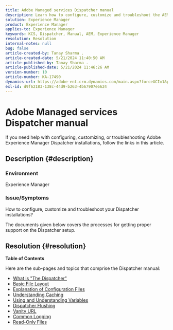 ```yaml
---
title: Adobe Managed services Dispatcher manual
description: Learn how to configure, customize and troubleshoot the AEM dispatcher installations. Follow the mentioned links.
solution: Experience Manager
product: Experience Manager
applies-to: Experience Manager
keywords: KCS, Dispatcher, Manual, AEM, Experience Manager
resolution: Resolution
internal-notes: null
bug: false
article-created-by: Tanay Sharma .
article-created-date: 5/21/2024 11:40:50 AM
article-published-by: Tanay Sharma .
article-published-date: 5/21/2024 11:46:26 AM
version-number: 10
article-number: KA-17490
dynamics-url: https://adobe-ent.crm.dynamics.com/main.aspx?forceUCI=1&pagetype=entityrecord&etn=knowledgearticle&id=51742df6-6617-ef11-9f8a-6045bd006b25
exl-id: d9f62183-138c-44d9-b263-4b67907e6624
---
```

# Adobe Managed services Dispatcher manual


If you need help with configuring, customizing, or troubleshooting Adobe Experience Manager Dispatcher installations, follow the links in this article.

## Description {#description}


### <b>Environment</b>

Experience Manager

### <b>Issue/Symptoms</b>

How to configure, customize and troubleshoot your Dispatcher installations?

The documents given below covers the processes for getting proper support on the Dispatcher setup.


## Resolution {#resolution}


<b>Table of Contents</b>

Here are the sub-pages and topics that comprise the Dispatcher manual:

- [What is "The Dispatcher"](https://experienceleague.adobe.com/en/docs/experience-cloud-kcs/kbarticles/ka-17911)
- [Basic File Layout](https://experienceleague.adobe.com/en/docs/experience-cloud-kcs/kbarticles/ka-17502)
- [Explanation of Configuration Files](https://experienceleague.adobe.com/en/docs/experience-cloud-kcs/kbarticles/ka-17477)
- [Understanding Caching](https://experienceleague.adobe.com/en/docs/experience-manager-learn/ams/dispatcher/understanding-cache)
- [Using and Understanding Variables](https://experienceleague.adobe.com/en/docs/experience-cloud-kcs/kbarticles/ka-17487)
- [Dispatcher Flushing](https://experienceleague.adobe.com/en/docs/experience-cloud-kcs/kbarticles/ka-17493)
- [Vanity URL](https://experienceleague.adobe.com/en/docs/experience-cloud-kcs/kbarticles/ka-17463)
- [Common Logging](https://experienceleague.adobe.com/en/docs/experience-cloud-kcs/kbarticles/ka-17914)
- [Read-Only Files](https://experienceleague.adobe.com/en/docs/experience-cloud-kcs/kbarticles/ka-17483)
